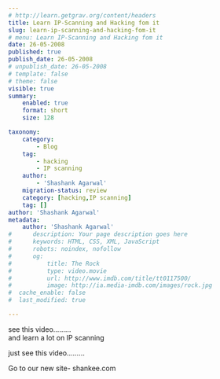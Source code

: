 ```yaml
---
# http://learn.getgrav.org/content/headers
title: Learn IP-Scanning and Hacking fom it
slug: learn-ip-scanning-and-hacking-fom-it
# menu: Learn IP-Scanning and Hacking fom it
date: 26-05-2008
published: true
publish_date: 26-05-2008
# unpublish_date: 26-05-2008
# template: false
# theme: false
visible: true
summary:
    enabled: true
    format: short
    size: 128

taxonomy:
    category:
        - Blog
    tag:
        - hacking
        - IP scanning
    author:
        - 'Shashank Agarwal'
    migration-status: review
    category: [hacking,IP scanning]
    tag: []
author: 'Shashank Agarwal'
metadata:
    author: 'Shashank Agarwal'
#      description: Your page description goes here
#      keywords: HTML, CSS, XML, JavaScript
#      robots: noindex, nofollow
#      og:
#          title: The Rock
#          type: video.movie
#          url: http://www.imdb.com/title/tt0117500/
#          image: http://ia.media-imdb.com/images/rock.jpg
#  cache_enable: false
#  last_modified: true

---
```


see this video………  
and learn a lot on IP scanning  
  
just see this video………

Go to our new site- shankee.com
